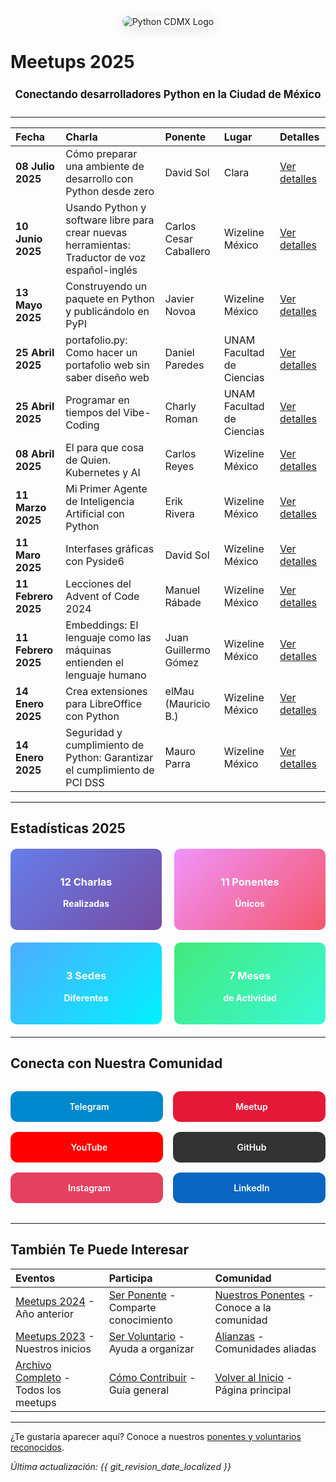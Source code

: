 <div align="center" style="margin: 2rem 0;">
  <img src="/images/logo.png" alt="Python CDMX Logo" style="max-width: 300px; height: auto; border-radius: 12px; box-shadow: 0 4px 20px rgba(0,0,0,0.1);">
</div>

# Meetups 2025 <i class="fas fa-calendar-alt"></i>

<div align="center" style="font-size: 1.2em; margin: 1.5em 0;">
  <b>Conectando desarrolladores Python en la Ciudad de México</b>
</div>

---

| <i class="fas fa-calendar"></i> **Fecha** | <i class="fas fa-microphone"></i> **Charla** | <i class="fas fa-user"></i> **Ponente** | <i class="fas fa-map-marker-alt"></i> **Lugar** | <i class="fas fa-link"></i> **Detalles** |
|:---|:---|:---|:---|:---|
| **08 Julio 2025** | Cómo preparar una ambiente de desarrollo con Python desde zero | David Sol | Clara | [Ver detalles](202507-julio) |
| **10 Junio 2025** | Usando Python y software libre para crear nuevas herramientas: Traductor de voz español-inglés | Carlos Cesar Caballero | Wizeline México | [Ver detalles](202506-junio) |
| **13 Mayo 2025** | Construyendo un paquete en Python y publicándolo en PyPI | Javier Novoa | Wizeline México | [Ver detalles](202505-mayo) |
| **25 Abril 2025** | portafolio.py: Como hacer un portafolio web sin saber diseño web | Daniel Paredes | UNAM Facultad de Ciencias | [Ver detalles](202504-abril) |
| **25 Abril 2025** | Programar en tiempos del Vibe-Coding | Charly Roman | UNAM Facultad de Ciencias | [Ver detalles](202504-abril) |
| **08 Abril 2025** | El para que cosa de Quien. Kubernetes y AI | Carlos Reyes | Wizeline México | [Ver detalles](202504-abril) |
| **11 Marzo 2025** | Mi Primer Agente de Inteligencia Artificial con Python | Erik Rivera | Wizeline México | [Ver detalles](202503-marzo) |
| **11 Maro 2025** | Interfases gráficas con Pyside6 | David Sol | Wizeline México | [Ver detalles](202503-marzo) |
| **11 Febrero 2025** | Lecciones del Advent of Code 2024 | Manuel Rábade | Wizeline México | [Ver detalles](202502-febrero) |
| **11 Febrero 2025** | Embeddings: El lenguaje como las máquinas entienden el lenguaje humano | Juan Guillermo Gómez | Wizeline México | [Ver detalles](202502-febrero) |
| **14 Enero 2025** | Crea extensiones para LibreOffice con Python | elMau (Mauricio B.) | Wizeline México | [Ver detalles](202501-enero) |
| **14 Enero 2025** | Seguridad y cumplimiento de Python: Garantizar el cumplimiento de PCI DSS | Mauro Parra | Wizeline México | [Ver detalles](202501-enero) |

---

## <i class="fas fa-star"></i> Estadísticas 2025

<div class="stats-grid" style="display: grid; grid-template-columns: repeat(auto-fit, minmax(200px, 1fr)); gap: 20px; margin: 20px 0;">

<div class="stat-card" style="background: linear-gradient(135deg, #667eea 0%, #764ba2 100%); color: white; padding: 20px; border-radius: 10px; text-align: center;">
  <h3><i class="fas fa-microphone"></i> 12 Charlas</h3>
  <p><b>Realizadas</b></p>
</div>

<div class="stat-card" style="background: linear-gradient(135deg, #f093fb 0%, #f5576c 100%); color: white; padding: 20px; border-radius: 10px; text-align: center;">
  <h3><i class="fas fa-users"></i> 11 Ponentes</h3>
  <p><b>Únicos</b></p>
</div>

<div class="stat-card" style="background: linear-gradient(135deg, #4facfe 0%, #00f2fe 100%); color: white; padding: 20px; border-radius: 10px; text-align: center;">
  <h3><i class="fas fa-map-marker-alt"></i> 3 Sedes</h3>
  <p><b>Diferentes</b></p>
</div>

<div class="stat-card" style="background: linear-gradient(135deg, #43e97b 0%, #38f9d7 100%); color: white; padding: 20px; border-radius: 10px; text-align: center;">
  <h3><i class="fas fa-calendar"></i> 7 Meses</h3>
  <p><b>de Actividad</b></p>
</div>

</div>

---

## <i class="fas fa-link"></i> Conecta con Nuestra Comunidad

<div class="community-links" style="display: grid; grid-template-columns: repeat(auto-fit, minmax(200px, 1fr)); gap: 1rem; margin: 2rem 0;">
    <a href="https://t.me/PythonCDMX" target="_blank" rel="noopener noreferrer" style="background: #0088cc; color: white; padding: 1rem; border-radius: 12px; text-decoration: none; text-align: center; font-weight: 600; transition: all 0.3s ease; display: flex; align-items: center; justify-content: center; gap: 0.5rem;">
        <i class="fab fa-telegram"></i> Telegram
    </a>
    <a href="https://www.meetup.com/python-mexico" target="_blank" rel="noopener noreferrer" style="background: #e51937; color: white; padding: 1rem; border-radius: 12px; text-decoration: none; text-align: center; font-weight: 600; transition: all 0.3s ease; display: flex; align-items: center; justify-content: center; gap: 0.5rem;">
        <i class="fab fa-meetup"></i> Meetup
    </a>
    <a href="https://www.youtube.com/@PythonMexico" target="_blank" rel="noopener noreferrer" style="background: #ff0000; color: white; padding: 1rem; border-radius: 12px; text-decoration: none; text-align: center; font-weight: 600; transition: all 0.3s ease; display: flex; align-items: center; justify-content: center; gap: 0.5rem;">
        <i class="fab fa-youtube"></i> YouTube
    </a>
    <a href="https://github.com/PythonMexico/pythonCDMX" target="_blank" rel="noopener noreferrer" style="background: #333; color: white; padding: 1rem; border-radius: 12px; text-decoration: none; text-align: center; font-weight: 600; transition: all 0.3s ease; display: flex; align-items: center; justify-content: center; gap: 0.5rem;">
        <i class="fab fa-github"></i> GitHub
    </a>
    <a href="https://www.instagram.com/pythoncdmx/" target="_blank" rel="noopener noreferrer" style="background: #E4405F; color: white; padding: 1rem; border-radius: 12px; text-decoration: none; text-align: center; font-weight: 600; transition: all 0.3s ease; display: flex; align-items: center; justify-content: center; gap: 0.5rem;">
        <i class="fab fa-instagram"></i> Instagram
    </a>
    <a href="https://www.linkedin.com/groups/13126454/" target="_blank" rel="noopener noreferrer" style="background: #0A66C2; color: white; padding: 1rem; border-radius: 12px; text-decoration: none; text-align: center; font-weight: 600; transition: all 0.3s ease; display: flex; align-items: center; justify-content: center; gap: 0.5rem;">
        <i class="fab fa-linkedin"></i> LinkedIn
    </a>
</div>

---

## <i class="fas fa-star"></i> También Te Puede Interesar

| <i class="fas fa-calendar"></i> **Eventos** | <i class="fas fa-microphone"></i> **Participa** | <i class="fas fa-users"></i> **Comunidad** |
|:---|:---|:---|
| [Meetups 2024](../2024/) - Año anterior | [Ser Ponente](../../comunidad/ponentes.md) - Comparte conocimiento | [Nuestros Ponentes](../../comunidad/ponentes.md) - Conoce a la comunidad |
| [Meetups 2023](/meetups/2023) - Nuestros inicios | [Ser Voluntario](/comunidad/voluntarios) - Ayuda a organizar | [Alianzas](/comunidad/alianzas) - Comunidades aliadas |
| [Archivo Completo](/meetups) - Todos los meetups | [Cómo Contribuir](/comunidad/como-contribuir) - Guía general | [Volver al Inicio](/) - Página principal |

---

¿Te gustaría aparecer aquí? Conoce a nuestros [ponentes y voluntarios reconocidos](/comunidad/como-contribuir/).

*<i class="fas fa-clock"></i> Última actualización: {{ git_revision_date_localized }}*
